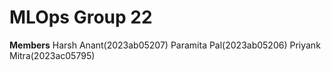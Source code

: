 # MLOps Group 22
**Members**
Harsh Anant(2023ab05207) 
Paramita Pal(2023ab05206) 
Priyank Mitra(2023ac05795)
